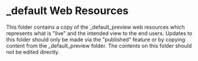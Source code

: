_default Web Resources
=================

This folder contains a copy of the _default_preview web resources which represents what is "live" and the intended view to the end users. Updates to this folder should only be made via the "published" feature or by copying content from the _default_preview folder. The contents on this folder should not be edited directly.
